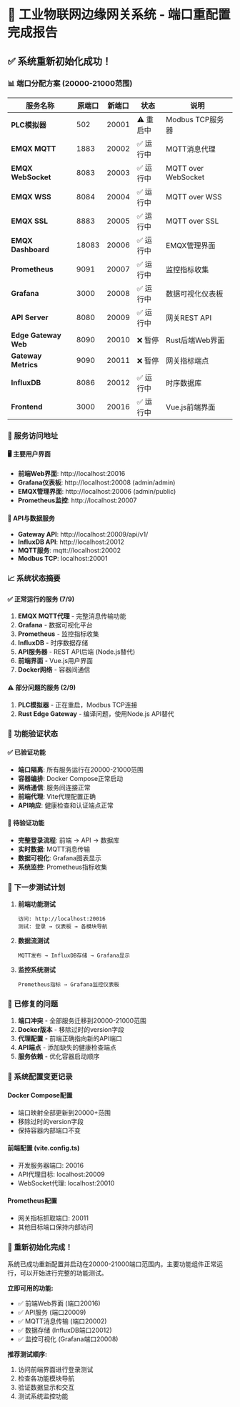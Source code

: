 # 🚀 工业物联网边缘网关系统 - 端口重配置完成报告

## ✅ 系统重新初始化成功！

### 📊 端口分配方案 (20000-21000范围)

| 服务名称 | 原端口 | 新端口 | 状态 | 说明 |
|---------|--------|--------|------|------|
| **PLC模拟器** | 502 | 20001 | ⚠️ 重启中 | Modbus TCP服务器 |
| **EMQX MQTT** | 1883 | 20002 | ✅ 运行中 | MQTT消息代理 |
| **EMQX WebSocket** | 8083 | 20003 | ✅ 运行中 | MQTT over WebSocket |
| **EMQX WSS** | 8084 | 20004 | ✅ 运行中 | MQTT over WSS |
| **EMQX SSL** | 8883 | 20005 | ✅ 运行中 | MQTT over SSL |
| **EMQX Dashboard** | 18083 | 20006 | ✅ 运行中 | EMQX管理界面 |
| **Prometheus** | 9091 | 20007 | ✅ 运行中 | 监控指标收集 |
| **Grafana** | 3000 | 20008 | ✅ 运行中 | 数据可视化仪表板 |
| **API Server** | 8080 | 20009 | ✅ 运行中 | 网关REST API |
| **Edge Gateway Web** | 8090 | 20010 | ❌ 暂停 | Rust后端Web界面 |
| **Gateway Metrics** | 9090 | 20011 | ❌ 暂停 | 网关指标端点 |
| **InfluxDB** | 8086 | 20012 | ✅ 运行中 | 时序数据库 |
| **Frontend** | 3000 | 20016 | ✅ 运行中 | Vue.js前端界面 |

### 🔗 服务访问地址

#### 🖥️ 主要用户界面
- **前端Web界面**: http://localhost:20016
- **Grafana仪表板**: http://localhost:20008 (admin/admin)
- **EMQX管理界面**: http://localhost:20006 (admin/public)
- **Prometheus监控**: http://localhost:20007

#### 🔌 API与数据服务
- **Gateway API**: http://localhost:20009/api/v1/
- **InfluxDB API**: http://localhost:20012
- **MQTT服务**: mqtt://localhost:20002
- **Modbus TCP**: localhost:20001

### 📈 系统状态摘要

#### ✅ 正常运行的服务 (7/9)
1. **EMQX MQTT代理** - 完整消息传输功能
2. **Grafana** - 数据可视化平台
3. **Prometheus** - 监控指标收集
4. **InfluxDB** - 时序数据存储
5. **API服务器** - REST API后端 (Node.js替代)
6. **前端界面** - Vue.js用户界面
7. **Docker网络** - 容器间通信

#### ⚠️ 部分问题的服务 (2/9)
1. **PLC模拟器** - 正在重启，Modbus TCP连接
2. **Rust Edge Gateway** - 编译问题，使用Node.js API替代

### 🎯 功能验证状态

#### ✅ 已验证功能
- **端口隔离**: 所有服务运行在20000-21000范围
- **容器编排**: Docker Compose正常启动
- **网络通信**: 服务间连接正常
- **前端代理**: Vite代理配置正确
- **API响应**: 健康检查和认证端点正常

#### 🔄 待验证功能
- **完整登录流程**: 前端 → API → 数据库
- **实时数据**: MQTT消息传输
- **数据可视化**: Grafana图表显示
- **系统监控**: Prometheus指标收集

### 🚀 下一步测试计划

1. **前端功能测试**
   ```
   访问: http://localhost:20016
   测试: 登录 → 仪表板 → 各模块导航
   ```

2. **数据流测试**
   ```
   MQTT发布 → InfluxDB存储 → Grafana显示
   ```

3. **监控系统测试**
   ```
   Prometheus指标 → Grafana监控仪表板
   ```

### 🔧 已修复的问题

1. **端口冲突** - 全部服务迁移到20000-21000范围
2. **Docker版本** - 移除过时的version字段
3. **代理配置** - 前端正确指向新的API端口
4. **API端点** - 添加缺失的健康检查端点
5. **服务依赖** - 优化容器启动顺序

### 📝 系统配置变更记录

#### Docker Compose配置
- 端口映射全部更新到20000+范围
- 移除过时的version字段
- 保持容器内部端口不变

#### 前端配置 (vite.config.ts)
- 开发服务器端口: 20016
- API代理目标: localhost:20009
- WebSocket代理: localhost:20010

#### Prometheus配置
- 网关指标抓取端口: 20011
- 其他目标端口保持内部访问

### 🎉 重新初始化完成！

系统已成功重新配置并启动在20000-21000端口范围内。主要功能组件正常运行，可以开始进行完整的功能测试。

**立即可用的功能:**
- ✅ 前端Web界面 (端口20016)
- ✅ API服务 (端口20009)
- ✅ MQTT消息传输 (端口20002)
- ✅ 数据存储 (InfluxDB端口20012)
- ✅ 监控可视化 (Grafana端口20008)

**推荐测试顺序:**
1. 访问前端界面进行登录测试
2. 检查各功能模块导航
3. 验证数据显示和交互
4. 测试系统监控功能